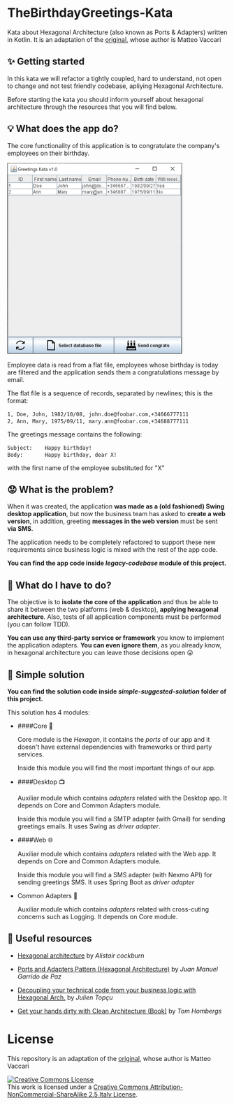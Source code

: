 # TheBirthdayGreetings-Kata
Kata about Hexagonal Architecture (also known as Ports & Adapters) written in Kotlin. It is an adaptation of the <a href="https://github.com/xpmatteo/birthday-greetings-kata">original</a>, whose author is Matteo Vaccari

## ✨ Getting started
In this kata we will refactor a tightly coupled, hard to understand, not open to change and not test friendly codebase, apliying Hexagonal Architecture.

Before starting the kata you should inform yourself about hexagonal architecture through the resources that you will find below.

## 💡 What does the app do?

The core functionality of this application is to congratulate the company's employees on their birthday.

![Legacy app](assets/legacy_app_medium.png "Logo Title Text 1")

Employee data is read from a flat file, employees whose birthday is today are filtered and the application sends them a congratulations message by email.

The flat file is a sequence of records, separated by newlines; this is the format:

```
1, Doe, John, 1982/10/08, john.doe@foobar.com,+34666777111
2, Ann, Mary, 1975/09/11, mary.ann@foobar.com,+34688777111
```

The greetings message contains the following:

    Subject: 	Happy birthday!
    Body: 		Happy birthday, dear X!

with the first name of the employee substituted for "X"

## 😟 What is the problem?

When it was created, the application **was made as a (old fashioned) Swing desktop application**, but now the business team has asked to **create a web version**, in addition, greeting **messages in the web version** must be sent **via SMS**.

The application needs to be completely refactored to support these new requirements since business logic is mixed with the rest of the app code.

**You can find the app code inside *legacy-codebase* module of this project.**

## 🏁 What do I have to do?

The objective is to **isolate the core of the application** and thus be able to share it between the two platforms (web & desktop), **applying hexagonal architecture**. Also, tests of all application components must be performed (you can follow TDD).

**You can use any third-party service or framework** you know to implement the application adapters. **You can even ignore them**, as you already know, in hexagonal architecture you can leave those decisions open 😜

## 🎁 Simple solution

**You can find the solution code inside *simple-suggested-solution* folder of this project.**

This solution has 4 modules:

- ####Core 🥝

    Core module is the *Hexagon*, it contains the *ports* of our app and it doesn't have
    external dependencies with frameworks or third party services. 
    
    Inside this module you will find the most important things of our app.
    
    
- ####Desktop 📺

    Auxiliar module which contains *adapters* related with the Desktop
    app. It depends on Core and Common Adapters module.
    
    Inside this module you will find a SMTP adapter (with Gmail) for sending
    greetings emails. It uses Swing as *driver adapter*.
    
    
- ####Web 🌐

    Auxiliar module which contains *adapters* related with the Web
    app. It depends on Core and Common Adapters module.
    
    Inside this module you will find a SMS adapter (with Nexmo API) for sending
    greetings SMS. It uses Spring Boot as *driver adapter*
    
    
-   Common Adapters 🔌
      
     Auxiliar module which contains *adapters* related with cross-cuting concerns such as Logging.
     It depends on Core module.

## 🧰 Useful resources

 - [Hexagonal architecture](https://web.archive.org/web/20180121161736/http://alistair.cockburn.us/Hexagonal+architecture) by _Alistair cockburn_

 - [Ports and Adapters Pattern (Hexagonal Architecture)](https://softwarecampament.wordpress.com/portsadapters/) by _Juan Manuel Garrido de Paz_

 - [Decoupling your technical code from your business logic with Hexagonal Arch.](https://beyondxscratch.com/2017/08/19/decoupling-your-technical-code-from-your-business-logic-with-the-hexagonal-architecture-hexarch/) by _Julien Topçu_

 - [Get your hands dirty with Clean Architecture (Book)](https://reflectoring.io/get-your-hands-dirty-on-clean-architecture/) by _Tom Hombergs_

# License
This repository is an adaptation of the <a href="https://github.com/xpmatteo/birthday-greetings-kata">original</a>, whose author is Matteo Vaccari

  <a rel="license" href="http://creativecommons.org/licenses/by-nc-sa/2.5/it/"><img alt="Creative Commons License" style="border-width:0" src="https://i.creativecommons.org/l/by-nc-sa/2.5/it/88x31.png" /></a><br />This work is licensed under a <a rel="license" href="http://creativecommons.org/licenses/by-nc-sa/2.5/it/">Creative Commons Attribution-NonCommercial-ShareAlike 2.5 Italy License</a>.
</p>
